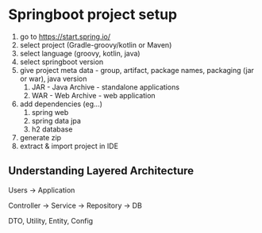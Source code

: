 # Springboot project setup

1. go to https://start.spring.io/
2. select project (Gradle-groovy/kotlin or Maven)
3. select language (groovy, kotlin, java)
4. select springboot version
5. give project meta data - group, artifact, package names, packaging (jar or war), java version
   1. JAR - Java Archive - standalone applications
   2. WAR - Web Archive - web application
6. add dependencies (eg...)
   1. spring web
   2. spring data jpa
   3. h2 database
7. generate zip
8. extract & import project in IDE

## Understanding Layered Architecture
Users -> Application

Controller -> Service -> Repository -> DB

DTO, Utility, Entity, Config

